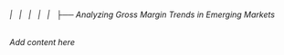 ###### |   |   |   |   |   ├── Analyzing Gross Margin Trends in Emerging Markets

*Add content here*